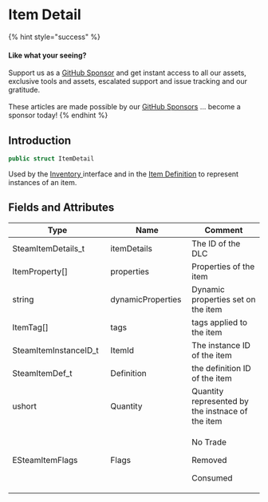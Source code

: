 # Item Detail

{% hint style="success" %}
#### Like what your seeing?

Support us as a [GitHub Sponsor](../../../become-a-sponsor/) and get instant access to all our assets, exclusive tools and assets, escalated support and issue tracking and our gratitude.\
\
These articles are made possible by our [GitHub Sponsors](../../../become-a-sponsor/) ... become a sponsor today!
{% endhint %}

## Introduction

```csharp
public struct ItemDetail
```

Used by the [Inventory ](../api/inventory.md)interface and in the [Item Definition](../unity/scriptable-objects/item-definition.md) to represent instances of an item.

## Fields and Attributes

<table><thead><tr><th width="234.2444989075424">Type</th><th width="178.8468268360739">Name</th><th width="375.82373346952215">Comment</th></tr></thead><tbody><tr><td>SteamItemDetails_t</td><td>itemDetails</td><td>The ID of the DLC</td></tr><tr><td>ItemProperty[]</td><td>properties</td><td>Properties of the item</td></tr><tr><td>string</td><td>dynamicProperties</td><td>Dynamic properties set on the item</td></tr><tr><td>ItemTag[]</td><td>tags</td><td>tags applied to the item</td></tr><tr><td>SteamItemInstanceID_t</td><td>ItemId</td><td>The instance ID of the item</td></tr><tr><td>SteamItemDef_t</td><td>Definition</td><td>the definition ID of the item</td></tr><tr><td>ushort</td><td>Quantity</td><td>Quantity represented by the instnace of the item</td></tr><tr><td>ESteamItemFlags</td><td>Flags</td><td><p>No Trade</p><p>Removed</p><p>Consumed</p></td></tr></tbody></table>

